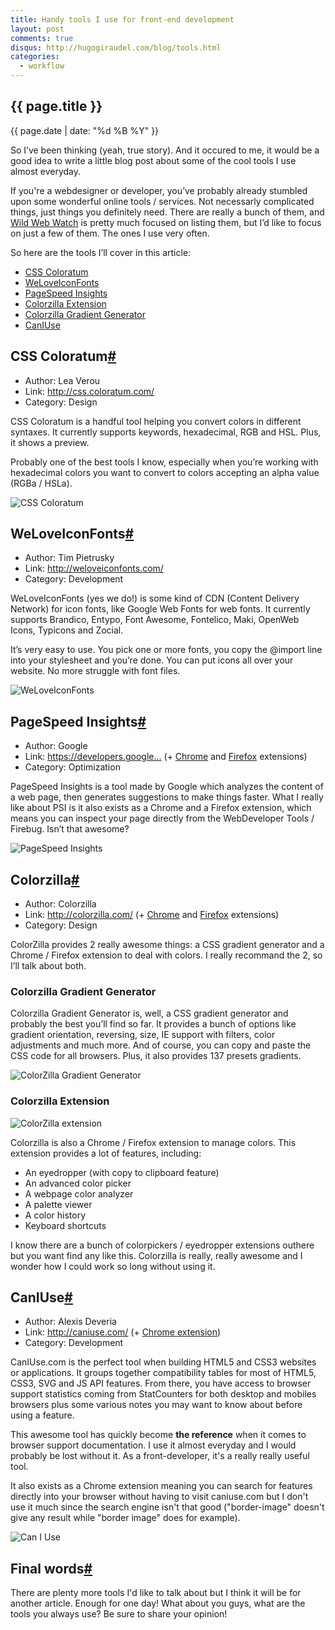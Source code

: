 ```yaml
---
title: Handy tools I use for front-end development
layout: post
comments: true
disqus: http://hugogiraudel.com/blog/tools.html
categories: 
  - workflow
---
```

<section>
<h1>{{ page.title }}</h1>
<p class="date">{{ page.date | date: "%d %B %Y" }}</p>

<p>So I’ve been thinking (yeah, true story). And it occured to me, it would be a good idea to write a little blog post about some of the cool tools I use almost everyday. </p>

<p>If you're a webdesigner or developer, you’ve probably already stumbled upon some wonderful online tools / services. Not necessarly complicated things, just things you definitely need. There are really a bunch of them, and <a href="http://wildwebwatch.com">Wild Web Watch</a> is pretty much focused on listing them, but I’d like to focus on just a few of them. The ones I use very often.</p>

<p>So here are the tools I’ll cover in this article:</p>
<ul>
<li><a href="#css-coloratum">CSS Coloratum</a></li>
<li><a href="#weloveiconfonts">WeLoveIconFonts</a></li>
<li><a href="#pagespeedinsights">PageSpeed Insights</a></a></li>
<li><a href="#colorzilla">Colorzilla Extension</a></li>
<li><a href="#colorzilla">Colorzilla Gradient Generator</a></li>
<li><a href="#caniuse">CanIUse</a></li>
</ul>
</section>
<section id="css-coloratum">
<h2>CSS Coloratum<a href="#css-coloratum" class="section-anchor">#</a></h2>
<ul>
<li>Author: Lea Verou</li>
<li>Link: <a href="http://css.coloratum.com/">http://css.coloratum.com/</a></li>
<li>Category: Design</li>
</ul>




<p>CSS Coloratum is a handful tool helping you convert colors in different syntaxes. It currently supports keywords, hexadecimal, RGB and HSL. Plus, it shows a preview.</p>

<p>Probably one of the best tools I know, especially when you’re working with hexadecimal colors you want to convert to colors accepting an alpha value (RGBa / HSLa).</p>
<img src="/images/tools__css-coloratum.jpg" alt="CSS Coloratum">
</section>
<section id="weloveiconfonts">
<h2>WeLoveIconFonts<a href="#weloveiconfonts" class="section-anchor">#</a></h2>

<ul>
<li>Author: Tim Pietrusky</li>
<li>Link: <a href="http://weloveiconfonts.com">http://weloveiconfonts.com/</a></li>
<li>Category: Development</li>
</ul>

<p>WeLoveIconFonts (yes we do!) is some kind of CDN (Content Delivery Network) for icon fonts, like Google Web Fonts for web fonts. It currently supports Brandico, Entypo, Font Awesome, Fontelico, Maki, OpenWeb Icons, Typicons and Zocial.</p>

<p>It’s very easy to use. You pick one or more fonts, you copy the @import line into your stylesheet and you’re done. You can put icons all over your website. No more struggle with font files.</p>

<img src="/images/tools__weloveiconfonts.jpg" alt="WeLoveIconFonts">
</section>
<section id="pagespeedinsights">
<h2>PageSpeed Insights<a href="#pagespeedinsights" class="section-anchor">#</a></h2>



<ul>
<li>Author: Google</li>
<li>Link: <a href="https://developers.google.com/speed/pagespeed/insights">https://developers.google...</a> (+ <a href="https://chrome.google.com/webstore/detail/pagespeed-insights-by-goo/gplegfbjlmmehdoakndmohflojccocli?utm_source=chrome-ntp-icon">Chrome</a> and <a href="https://developers.google.com/speed/docs/insights/using_firefox">Firefox</a> extensions</a>)</li>
<li>Category: Optimization</li>
</ul>

<p>PageSpeed Insights is a tool made by Google which analyzes the content of a web page, then generates suggestions to make things faster. What I really like about PSI is it also exists as a Chrome and a Firefox extension, which means you can inspect your page directly from the WebDeveloper Tools / Firebug. Isn’t that awesome?</p>

<img src="/images/tools__page-speed-insights.jpg" alt="PageSpeed Insights">
</section>
<section id="colorzilla">
<h2>Colorzilla<a href="#colorzilla" class="section-anchor">#</a></h2>

<ul>
<li>Author: Colorzilla</li>
<li>Link: <a href="http://colorzilla.com/">http://colorzilla.com/</a> (+ <a href="http://www.colorzilla.com/chrome/">Chrome</a> and <a href="http://www.colorzilla.com/firefox/">Firefox</a> extensions)</li>
<li>Category: Design</li>
</ul>

<p>ColorZilla provides 2 really awesome things: a CSS gradient generator and a Chrome / Firefox extension to deal with colors. I really recommand the 2, so I’ll talk about both.</p>

<h3>Colorzilla Gradient Generator</h2>



<p>Colorzilla Gradient Generator is, well, a CSS gradient generator and probably the best you’ll find so far. It provides a bunch of options like gradient orientation, reversing, size, IE support with filters, color adjustments and much more. And of course, you can copy and paste the CSS code for all browsers. Plus, it also provides 137 presets gradients.</p>

<img src="/images/tools__cz-gradient-generator.jpg" alt="ColorZilla Gradient Generator">

<h3>Colorzilla Extension</h3>

<img src="/images/tools__cz-extension.jpg" alt="ColorZilla extension" class="pull-image--right">

<p>Colorzilla is also a Chrome / Firefox extension to manage colors. This extension provides a lot of features, including:</p>
<ul>
<li>An eyedropper (with copy to clipboard feature)</li>
<li>An advanced color picker</li>
<li>A webpage color analyzer</li>
<li>A palette viewer</li>
<li>A color history</li>
<li>Keyboard shortcuts</li>
</ul>

<p>I know there are a bunch of colorpickers / eyedropper extensions outhere but you want find any like this. Colorzilla is really, really awesome and I wonder how I could work so long without using it.</p>
</section>
<section id="caniuse">
<h2>CanIUse<a href="#caniuse" class="section-anchor">#</a></h2>

<ul>
<li>Author: Alexis Deveria</li>
<li>Link: <a href="http://weloveiconfont.com">http://caniuse.com/</a> (+ <a href="https://chrome.google.com/webstore/detail/can-i-use/kinefpelfmogilfkmjlbfkamgmofmedf/reviews?utm_source=chrome-ntp-icon">Chrome extension</a>)</li>
<li>Category: Development</li>
</ul>

<p>CanIUse.com is the perfect tool when building HTML5 and CSS3 websites or applications. It groups together compatibility tables for most of HTML5, CSS3, SVG and JS API features. From there, you have access to browser support statistics coming from StatCounters for both desktop and mobiles browsers plus some various notes you may want to know about before using a feature.</p>

<p>This awesome tool has quickly become <strong>the reference</strong> when it comes to browser support documentation. I use it almost everyday and I would probably be lost without it. As a front-developer, it's a really really useful tool. </p>

<p>It also exists as a Chrome extension meaning you can search for features directly into your browser without having to visit caniuse.com but I don't use it much since the search engine isn't that good ("border-image" doesn't give any result while "border image" does for example).</p>
<img src="/images/tools__caniuse.jpg" alt="Can I Use">

</section>
<section id="final-words">
<h2>Final words<a href="#final-words" class="section-anchor">#</a></h2>

<p>There are plenty more tools I'd like to talk about but I think it will be for another article. Enough for one day! What about you guys, what are the tools you always use? Be sure to share your opinion!</p>
</section>